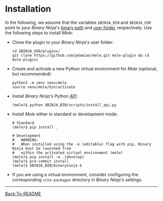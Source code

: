# Installation
In the following, we assume that the variables `$BINJA_BIN` and `$BINJA_USR` point to your *Binary Ninja*'s [binary path](https://docs.binary.ninja/guide/index.html#binary-path) and [user folder](https://docs.binary.ninja/guide/index.html#user-folder), respectively. Use the following steps to install *Mole*:

- Clone the plugin to your *Binary Ninja*'s user folder:
  ```shell
  cd $BINJA_USR/plugins/
  git clone https://github.com/pdamian/mole.git mole-plugin && cd mole-plugin/
  ```
- Create and activate a new Python virtual environment for *Mole* (optional, but recommended):
  ```shell
  python3 -m venv venv/mole
  source venv/mole/bin/activate
  ```
- Install *Binary Ninja*'s Python [API](https://docs.binary.ninja/dev/batch.html#install-the-api):
  ```shell
  (mole)$ python $BINJA_BIN/scripts/install_api.py
  ```
- Install *Mole* either in standard or development mode:
  ```shell
  # Standard
  (mole)$ pip install .

  # Development
  #   WARNING:
  #   When installed using the -e (editable) flag with pip, Binary Ninja must be launched from
  #   within the activated virtual environment (mole)
  (mole)$ pip install -e .[develop]
  (mole)$ pre-commit install
  (mole)$ $BINJA_BIN/binaryninja &
  ```
- If you are using a virtual environment, consider configuring the corresponding `site-packages` directory in *Binary Ninja*'s settings.
----------------------------------------------------------------------------------------------------
[Back-To-README](../README.md#documentation)